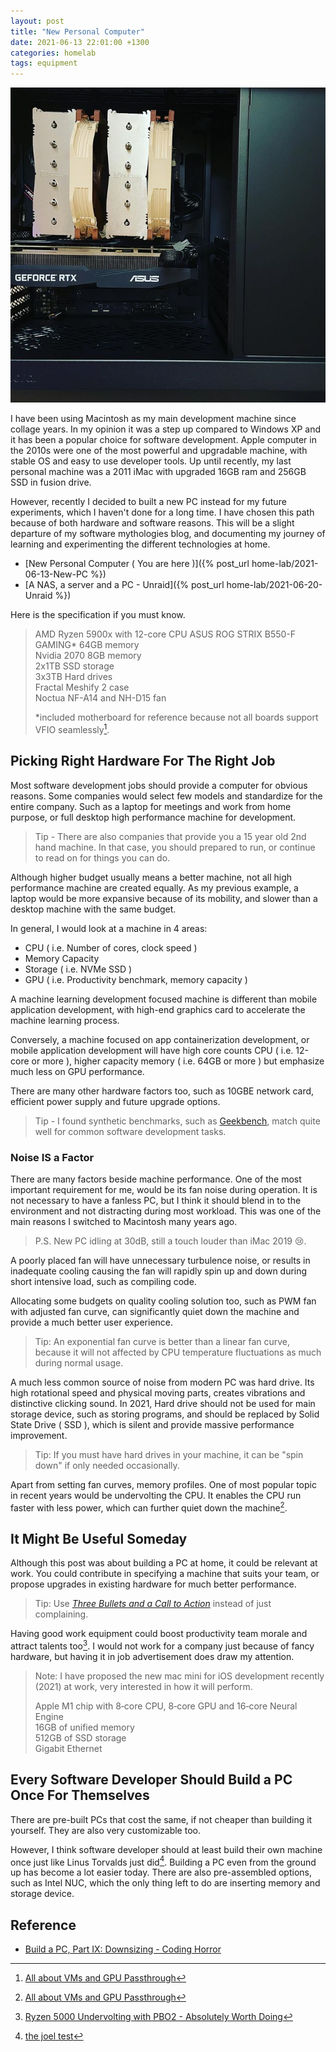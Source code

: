```yaml
---
layout: post
title: "New Personal Computer"
date: 2021-06-13 22:01:00 +1300
categories: homelab
tags: equipment
---
```


![PC Build](/assets/homelab/pc-build.jpg)

I have been using Macintosh as my main development machine since collage years. In my opinion it was a step up compared to Windows XP and it has been a popular choice for software development. Apple computer in the 2010s were one of the most powerful and upgradable machine, with stable OS and easy to use developer tools. Up until recently, my last personal machine was a 2011 iMac with upgraded 16GB ram and 256GB SSD in fusion drive.

However, recently I decided to built a new PC instead for my future experiments, which I haven't done for a long time. I have chosen this path because of both hardware and software reasons. This will be a slight departure of my software mythologies blog, and documenting my journey of learning and experimenting the different technologies at home.

- [New Personal Computer ( You are here )]({% post_url home-lab/2021-06-13-New-PC %})
- [A NAS, a server and a PC - Unraid]({% post_url home-lab/2021-06-20-Unraid %})

Here is the specification if you must know.

> AMD Ryzen 5900x with 12-core CPU
> ASUS ROG STRIX B550-F GAMING*
> 64GB memory  
> Nvidia 2070 8GB memory  
> 2x1TB SSD storage  
> 3x3TB Hard drives  
> Fractal Meshify 2 case  
> Noctua NF-A14 and NH-D15 fan
>
>*included motherboard for reference because not all boards support VFIO seamlessly[^1].

## Picking Right Hardware For The Right Job

Most software development jobs should provide a computer for obvious reasons. Some companies would select few models and standardize for the entire company. Such as a laptop for meetings and work from home purpose, or full desktop high performance machine for development.

> Tip - There are also companies that provide you a 15 year old 2nd hand machine. In that case, you should prepared to run, or continue to read on for things you can do.

Although higher budget usually means a better machine, not all high performance machine are created equally. As my previous example, a laptop would be more expansive because of its mobility, and slower than a desktop machine with the same budget.

In general, I would look at a machine in 4 areas:

- CPU ( i.e. Number of cores, clock speed )
- Memory Capacity
- Storage ( i.e. NVMe SSD )
- GPU ( i.e. Productivity benchmark, memory capacity )

A machine learning development focused machine is different than mobile application development, with high-end graphics card to accelerate the machine learning process.

Conversely, a machine focused on app containerization development, or mobile application development will have high core counts CPU ( i.e. 12-core or more ), higher capacity memory ( i.e. 64GB or more ) but emphasize much less on GPU performance.

There are many other hardware factors too, such as 10GBE network card, efficient power supply and future upgrade options.

> Tip - I found synthetic benchmarks, such as [Geekbench](https://www.geekbench.com/), match quite well for common software development tasks.

### Noise **IS** a Factor

There are many factors beside machine performance. One of the most important requirement for me, would be its fan noise during operation. It is not necessary to have a fanless PC, but I think it should blend in to the environment and not distracting during most workload. This was one of the main reasons I switched to Macintosh many years ago.

> P.S. New PC idling at 30dB, still a touch louder than iMac 2019 😢.

A poorly placed fan will have unnecessary turbulence noise, or results in inadequate cooling causing the fan will rapidly spin up and down during short intensive load, such as compiling code.

Allocating some budgets on quality cooling solution too, such as PWM fan with adjusted fan curve, can significantly quiet down the machine and provide a much better user experience.

> Tip: An exponential fan curve is better than a linear fan curve, because it will not affected by CPU temperature fluctuations as much during normal usage.

A much less common source of noise from modern PC was hard drive. Its high rotational speed and physical moving parts, creates vibrations and distinctive clicking sound. In 2021, Hard drive should not be used for main storage device, such as storing programs, and should be replaced by Solid State Drive ( SSD ), which is silent and provide massive performance improvement.

> Tip: If you must have hard drives in your machine, it can be "spin down" if only needed occasionally.

Apart from setting fan curves, memory profiles. One of most popular topic in recent years would be undervolting the CPU. It enables the CPU run faster with less power, which can further quiet down the machine[^1].

## It Might Be Useful Someday

Although this post was about building a PC at home, it could be relevant at work. You could contribute in specifying a machine that suits your team, or propose upgrades in existing hardware for much better performance.

> Tip: Use [*Three Bullets and a Call to Action*](https://therealfitz.medium.com/how-to-ask-a-busy-executive-for-anything-e40291ebf066) instead of just complaining.

Having good work equipment could boost productivity team morale and attract talents too[^2]. I would not work for a company just because of fancy hardware, but having it in job advertisement does draw my attention.

> Note: I have proposed the new mac mini for iOS development recently (2021) at work, very interested in how it will perform.
>
> Apple M1 chip with 8‑core CPU, 8‑core GPU and 16‑core Neural Engine  
> 16GB of unified memory  
> 512GB of SSD storage  
> Gigabit Ethernet  

## Every Software Developer Should Build a PC Once For Themselves

There are pre-built PCs that cost the same, if not cheaper than building it yourself. They are also very customizable too.

However, I think software developer should at least build their own machine once just like Linus Torvalds just did[^3]. Building a PC even from the ground up has become a lot easier today. There are also pre-assembled options, such as Intel NUC, which the only thing left to do are inserting memory and storage device.

## Reference

- [Build a PC, Part IX: Downsizing - Coding Horror](https://blog.codinghorror.com/building-a-pc-part-ix-downsizing/)

[^1]: [All about VMs and GPU Passthrough](https://uncast.buzzsprout.com/1746902/8565052-all-about-vms-and-gpu-passthrough)
[^2]: [Ryzen 5000 Undervolting with PBO2 - Absolutely Worth Doing](https://youtu.be/dfkrp25dpQ0)
[^3]: [the joel test](https://www.joelonsoftware.com/2000/08/09/the-joel-test-12-steps-to-better-code/)
[^4]: [Look what's inside Linus Torvalds' latest Linux development PC](https://www.zdnet.com/article/look-whats-inside-linus-torvalds-latest-linux-development-pc/)
